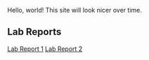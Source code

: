 Hello, world! This site will look nicer over time.

## Lab Reports

[Lab Report 1](lab-report-1-week-2.html)
[Lab Report 2](lab-report-2-week-4.html)
